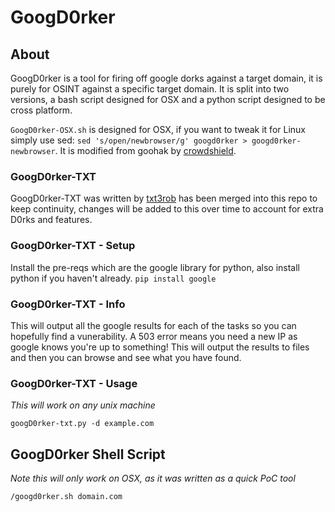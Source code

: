 # GoogD0rker

## About
GoogD0rker is a tool for firing off google dorks against a target domain, it is purely for OSINT against a specific target domain. 
It is split into two versions, a bash script designed for OSX and a python script designed to be cross platform.

`GoogD0rker-OSX.sh` is designed for OSX, if you want to tweak it for Linux simply use sed: `sed 's/open/newbrowser/g' googd0rker > googd0rker-newbrowser`. It is modified from goohak by [crowdshield](https://github.com/1N3/Goohak).

### GoogD0rker-TXT

GoogD0rker-TXT was written by [txt3rob](https://github.com/txt3rob/bugbountydork) has been merged into this repo to keep continuity, changes will be added to this over time to account for extra D0rks and features.

### GoogD0rker-TXT - Setup
Install the pre-reqs which are the google library for python, also install python if you haven't already.
`pip install google`

### GoogD0rker-TXT - Info
This will output all the google results for each of the tasks so you can hopefully find a vunerability. A 503 error means you need a new IP as google knows you're up to something!  This will output the results to files and then you can browse and see what you have found.

### GoogD0rker-TXT - Usage

*This will work on any unix machine*

`googD0rker-txt.py -d example.com`

## GoogD0rker Shell Script

*Note this will only work on OSX, as it was written as a quick PoC tool*

`/googd0rker.sh domain.com`

